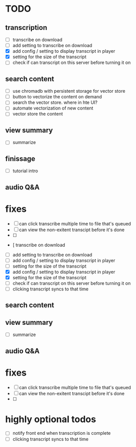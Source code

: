 # TODO

## transcription

- [ ] transcribe on download
- [ ] add setting to transcribe on download
- [x] add config / setting to display transcript in player
- [x] setting for the size of the transcript
- [ ] check if can transcript on this server before turning it on

## search content

- [ ] use chromadb with persistent storage for vector store
- [ ] button to vectorize the content on demand
- [ ] search the vector store. where in hte UI?
- [ ] automate vectorization of new content
- [ ] vector store the content

## view summary

- [ ] summarize

## finissage

- [ ] tutorial intro

## audio Q&A

# fixes

- [ ] can click transcribe multiple time to file that's queued
- [ ] can view the non-exitent transcipt before it's done
- [ ]
- [  transcribe on download
- [ ] add setting to transcribe on download
- [ ] add config / setting to display transcript in player
- [ ] setting for the size of the transcript
- [X] add config / setting to display transcript in player
- [X] setting for the size of the transcript
- [ ] check if can transcript on this server before turning it on
- [ ] clicking transcript syncs to that time

## search content

## view summary
- [ ] summarize

## audio Q&A

# fixes
- [ ] can click transcribe multiple time to file that's queued
- [ ] can view the non-exitent transcipt before it's done
- [ ] 

# highly optional todos

- [ ] notify front end when transcription is complete
- [ ] clicking transcript syncs to that time
